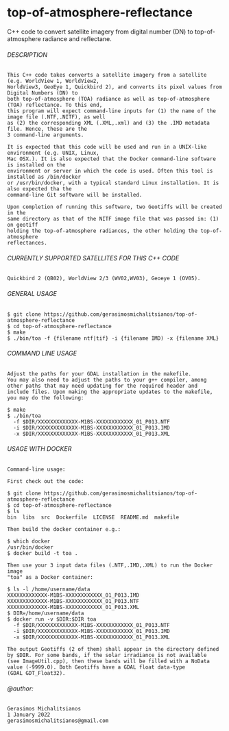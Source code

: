 # top-of-atmosphere-reflectance
C++ code to convert satellite imagery from digital number (DN) to top-of-atmosphere radiance and reflectane.

###### DESCRIPTION

    This C++ code takes converts a satellite imagery from a satellite (e.g. WorldView 1, WorldView2, 
    WorldView3, GeoEye 1, Quickbird 2), and converts its pixel values from Digital Numbers (DN) to 
    both top-of-atmosphere (TOA) radiance as well as top-of-atmosphere (TOA) reflectance. To this end,
    this program will expect command-line inputs for (1) the name of the image file (.NTF,.NITF), as well
    as (2) the corresponding XML (.XML,.xml) and (3) the .IMD metadata file. Hence, these are the
    3 command-line arguments.
    
    It is expected that this code will be used and run in a UNIX-like environment (e.g. UNIX, Linux,
    Mac OSX.). It is also expected that the Docker command-line software is installed on the 
    environment or server in which the code is used. Often this tool is installed as /bin/docker
    or /usr/bin/docker, with a typical standard Linux installation. It is also expected tha the
    command-line Git software will be installed.
    
    Upon completion of running this software, two Geotiffs will be created in the
    same directory as that of the NITF image file that was passed in: (1) on geotiff
    holding the top-of-atmosphere radiances, the other holding the top-of-atmosphere
    reflectances.
    
###### CURRENTLY SUPPORTED SATELLITES FOR THIS C++ CODE

    Quickbird 2 (QB02), WorldView 2/3 (WV02,WV03), Geoeye 1 (OV05).
    
###### GENERAL USAGE
 
    $ git clone https://github.com/gerasimosmichalitsianos/top-of-atmosphere-reflectance
    $ cd top-of-atmosphere-reflectance
    $ make
    $ ./bin/toa -f {filename ntf|tif} -i {filename IMD) -x {filename XML}
    
###### COMMAND LINE USAGE

    Adjust the paths for your GDAL installation in the makefile.
    You may also need to adjust the paths to your g++ compiler, among
    other paths that may need updating for the required header and 
    include files. Upon making the appropriate updates to the makefile,
    you may do the following:
    
    $ make
    $ ./bin/toa 
      -f $DIR/XXXXXXXXXXXXX-M1BS-XXXXXXXXXXXX_01_P013.NTF 
      -i $DIR/XXXXXXXXXXXXX-M1BS-XXXXXXXXXXXX_01_P013.IMD 
      -x $DIR/XXXXXXXXXXXXX-M1BS-XXXXXXXXXXXX_01_P013.XML
    
###### USAGE WITH DOCKER
    
    Command-line usage:
    
    First check out the code:
    
    $ git clone https://github.com/gerasimosmichalitsianos/top-of-atmosphere-reflectance
    $ cd top-of-atmosphere-reflectance
    $ ls
    bin  libs  src  Dockerfile  LICENSE  README.md  makefile
    
    Then build the docker container e.g.:
    
    $ which docker
    /usr/bin/docker
    $ docker build -t toa .
    
    Then use your 3 input data files (.NTF,.IMD,.XML) to run the Docker image
    "toa" as a Docker container:
    
    $ ls -l /home/username/data
    XXXXXXXXXXXXX-M1BS-XXXXXXXXXXXX_01_P013.IMD  
    XXXXXXXXXXXXX-M1BS-XXXXXXXXXXXX_01_P013.NTF 
    XXXXXXXXXXXXX-M1BS-XXXXXXXXXXXX_01_P013.XML
    $ DIR=/home/username/data
    $ docker run -v $DIR:$DIR toa 
      -f $DIR/XXXXXXXXXXXXX-M1BS-XXXXXXXXXXXX_01_P013.NTF 
      -i $DIR/XXXXXXXXXXXXX-M1BS-XXXXXXXXXXXX_01_P013.IMD 
      -x $DIR/XXXXXXXXXXXXX-M1BS-XXXXXXXXXXXX_01_P013.XML
    
    The output Geotiffs (2 of them) shall appear in the directory defined
    by $DIR. For some bands, if the solar irradiance is not available
    (see ImageUtil.cpp), then these bands will be filled with a NoData
    value (-9999.0). Both Geotiffs have a GDAL float data-type
    (GDAL GDT_Float32).
    
###### @author:
    
    Gerasimos Michalitsianos
    1 January 2022
    gerasimosmichalitsianos@gmail.com
